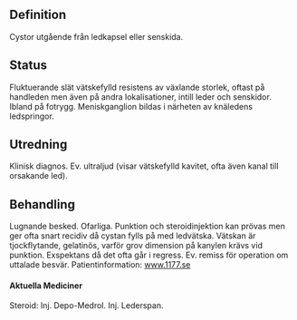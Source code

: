 ## Definition

Cystor utgående från ledkapsel eller senskida.

## Status

Fluktuerande slät vätskefylld resistens av växlande storlek, oftast på handleden men även på andra lokalisationer, intill leder och senskidor. Ibland på fotrygg. Meniskganglion bildas i närheten av knäledens ledspringor.

## Utredning

Klinisk diagnos. Ev. ultraljud (visar vätskefylld kavitet, ofta även kanal till orsakande led).

## Behandling

Lugnande besked. Ofarliga. Punktion och steroidinjektion kan prövas men ger ofta snart recidiv då cystan fylls på med ledvätska. Vätskan är tjockflytande, gelatinös, varför grov dimension på kanylen krävs vid punktion. Exspektans då det ofta går i regress. Ev. remiss för operation om uttalade besvär.
Patientinformation: www.1177.se

#### Aktuella Mediciner

Steroid: Inj. Depo-Medrol. Inj. Lederspan.

